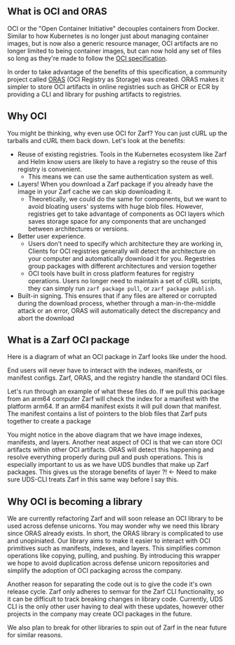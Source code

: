 ## What is OCI and ORAS

OCI or the "Open Container Initiative" decouples containers from Docker. Similar to how Kubernetes is no longer just about managing container images, but is now also a generic resource manager, OCI artifacts are no longer limited to being container images, but can now hold any set of files so long as they're made to follow the [OCI specification](https://github.com/opencontainers/image-spec).

In order to take advantage of the benefits of this specification, a community project called [ORAS](https://oras.land/) (OCI Registry as Storage) was created. ORAS makes it simpler to store OCI artifacts in online registries such as GHCR or ECR by providing a CLI and library for pushing artifacts to registries.

## Why OCI

You might be thinking, why even use OCI for Zarf? You can just cURL up the tarballs and cURL them back down. Let's look at the benefits:

*   Reuse of existing registries. Tools in the Kubernetes ecosystem like Zarf and Helm know users are likely to have a registry so the reuse of this registry is convenient.
    *   This means we can use the same authentication system as well.
*   Layers! When you download a Zarf package if you already have the image in your Zarf cache we can skip downloading it.
    *   Theoretically, we could do the same for components, but we want to avoid bloating users' systems with huge blob files. However, registries get to take advantage of components as OCI layers which saves storage space for any components that are unchanged between architectures or versions.
*   Better user experience.
    *   Users don't need to specify which architecture they are working in, Clients for OCI registries generally will detect the architecture on your computer and automatically download it for you. Regestries group packages with different architectures and version together
    *   OCI tools have built in cross platform features for registry operations. Users no longer need to maintain a set of cURL scripts, they can simply run `zarf package pull`, or `zarf package publish`.
*   Built-in signing. This ensures that if any files are altered or corrupted during the download process, whether through a man-in-the-middle attack or an error, ORAS will automatically detect the discrepancy and abort the download

## What is a Zarf OCI package

Here is a diagram of what an OCI package in Zarf looks like under the hood.

End users will never have to interact with the indexes, manifests, or manifest configs. Zarf, ORAS, and the registry handle the standard OCI files.

Let's run through an example of what these files do. If we pull this package from an arm64 computer Zarf will check the index for a manifest with the platform arm64. If an arm64 manifest exists it will pull down that manifest. The manifest contains a list of pointers to the blob files that Zarf puts together to create a package

You might notice in the above diagram that we have image indexes, manifests, and layers. Another neat aspect of OCI is that we can store OCI artifacts within other OCI artifacts. ORAS will detect this happening and resolve everything properly during pull and push operations. This is especially important to us as we have UDS bundles that make up Zarf packages. This gives us the storage benefits of layer  ?! <- Need to make sure UDS-CLI treats Zarf in this same way before I say this. 

## Why OCI is becoming a library
We are currently refactoring Zarf and will soon release an OCI library to be used across defense unicorns. You may wonder why we need this library since ORAS already exists. In short, the ORAS library is complicated to use and unopiniated. Our library aims to make it easier to interact with OCI primitives such as manifests, indexes, and layers. This simplifies common operations like copying, pulling, and pushing. By introducing this wrapper we hope to avoid duplication across defense unicorn repositories and simplify the adoption of OCI packaging across the company. 

Another reason for separating the code out is to give the code it's own release cycle. Zarf only adheres to semvar for the Zarf CLI functionality, so it can be difficult to track breaking changes in library code. Currently, UDS CLI is the only other user having to deal with these updates, however other projects in the company may create OCI packages in the future.

We also plan to break for other libraries to spin out of Zarf in the near future for similar reasons. 